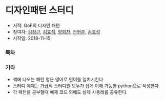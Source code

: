 # 디자인패턴 스터디
- 서적: GoF의 디자인 패턴
- 참여자: [김정근](https://github.com/junglekim), [김효석](https://github.com/demarlik01), [양희찬](https://github.com/yangroro), [전현준](https://github.com/guswnsxodlf), [손호성](https://github.com/sookcha)
- 시작일: 2018-11-15

### 목차


### 기타
- 책에 나오는 패턴 명은 영어로 언어를 일치시킨다
- 스터디 예제는 가급적 스터디원 모두가 쉽게 이해 가능한 python으로 작성한다.
- 각 패턴을 공부할때 예제 코드 외에도 실제 사용례를 공유한다.
